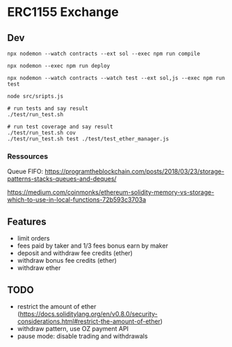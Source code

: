 # ERC1155 Exchange

## Dev

	npx nodemon --watch contracts --ext sol --exec npm run compile

	npx nodemon --exec npm run deploy

	npx nodemon --watch contracts --watch test --ext sol,js --exec npm run test

	node src/sripts.js

	# run tests and say result
	./test/run_test.sh

	# run test coverage and say result
	./test/run_test.sh cov
	./test/run_test.sh test ./test/test_ether_manager.js

### Ressources

Queue FIFO:
https://programtheblockchain.com/posts/2018/03/23/storage-patterns-stacks-queues-and-deques/

https://medium.com/coinmonks/ethereum-solidity-memory-vs-storage-which-to-use-in-local-functions-72b593c3703a

## Features

 - limit orders
 - fees paid by taker and 1/3 fees bonus earn by maker
 - deposit and withdraw fee credits (ether)
 - withdraw bonus fee credits (ether)
 - withdraw ether

## TODO

 - restrict the amount of ether (https://docs.soliditylang.org/en/v0.8.0/security-considerations.html#restrict-the-amount-of-ether)
 - withdraw pattern, use OZ payment API
 - pause mode: disable trading and withdrawals
